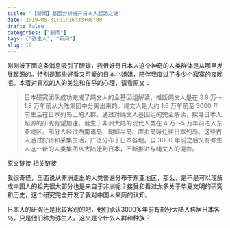 ```yaml
---
title: "【新闻】基因分析揭开日本人起源之谜"
date: 2019-05-31T01:16:33+08:00
draft: false
categories: ["新闻"]
tags: ["弥生人", "新闻"]
slug: 19
---
```




刚刚被下面这条消息吸引了眼球，我很好奇日本人这个神奇的人类群体是从哪里发展起源的。特别是那些好看又可爱的日本小姐姐，陪伴我度过了多少个寂寞的夜晚呢。本着对喜欢的人的关注和在乎的心理，请看原文：

> 日本研究团队成功完成了绳文人的全基因组解读，推断绳文人是在 3.8 万～1.8 万年前从大陆集团中分离出来的。绳文人是大约 1.6 万年前至 3000 年前生活在日本列岛上的人群。通过对绳文人基因组的完全解读，探寻日本人起源的研究有望加速。诞生于非洲大陆的现代人类在 4 万～5 万年前进入东亚地区。部分人经过西南诸岛、朝鲜半岛、库页岛等迁往日本列岛。这些古人通过狩猎和采集生活，广泛分布于日本各地。自 3000 年前之后又有弥生人这一新的人类集团从大陆迁到日本，不断推进与绳文人的混血。

原文[链接](https://www.solidot.org/story?sid=60833)
相关[链接](http://cn.nikkei.com/industry/scienceatechnology/35772-2019-05-31-05-00-10.html)

我很奇怪，里面说从非洲走出的人类普遍分布于东亚地区，那么，是不是可以理解成中国人的祖先很大部分也是来自于非洲呢？接受和看过太多关于华夏文明的研究和历史，这个研究完全开发了我对中国人来历的认知。

日本人的研究还是比较客观的吧，他们承认3000多年前有部分大陆人移居日本各岛，只是他们称为弥生人。这又是个什么人群和种族？

